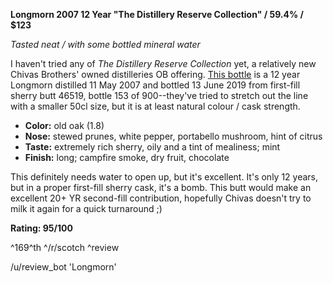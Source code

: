 **Longmorn 2007 12 Year "The Distillery Reserve Collection" / 59.4% / $123**

*Tasted neat / with some bottled mineral water*

I haven't tried any of *The Distillery Reserve Collection* yet, a relatively new Chivas Brothers' owned distilleries OB offering. [This bottle](https://www.whiskybase.com/whiskies/whisky/136493/longmorn-2007) is a 12 year Longmorn distilled 11 May 2007 and bottled 13 June 2019 from first-fill sherry butt 46519, bottle 153 of 900--they've tried to stretch out the line with a smaller 50cl size, but it is at least natural colour / cask strength.

* **Color:** old oak (1.8)
* **Nose:** stewed prunes, white pepper, portabello mushroom, hint of citrus
* **Taste:** extremely rich sherry, oily and a tint of mealiness; mint 
* **Finish:** long; campfire smoke, dry fruit, chocolate

This definitely needs water to open up, but it's excellent.  It's only 12 years, but in a proper first-fill sherry cask, it's a bomb.  This butt would make an excellent 20+ YR second-fill contribution, hopefully Chivas doesn't try to milk it again for a quick turnaround ;)

**Rating: 95/100**

^169^th ^/r/scotch ^review

/u/review_bot 'Longmorn'